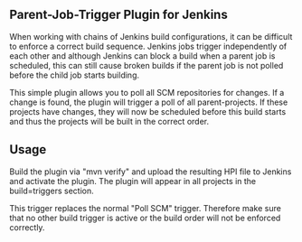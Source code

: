 Parent-Job-Trigger Plugin for Jenkins
-------------------------------------

When working with chains of Jenkins build configurations,
it can be difficult to enforce a correct build sequence.
Jenkins jobs trigger independently of each other and 
although Jenkins can block a build when a parent job is
scheduled, this can still cause broken builds if the
parent job is not polled before the child job starts
building.

This simple plugin allows you to poll all SCM repositories
for changes. If a change is found, the plugin will trigger
a poll of all parent-projects. If these projects have 
changes, they will now be scheduled before this build
starts and thus the projects will be built in the correct
order.


Usage
-----
Build the plugin via "mvn verify" and upload the resulting
HPI file to Jenkins and activate the plugin. The plugin
will appear in all projects in the build=triggers section.

This trigger replaces the normal "Poll SCM" trigger. Therefore
make sure that no other build trigger is active or the
build order will not be enforced correctly.
